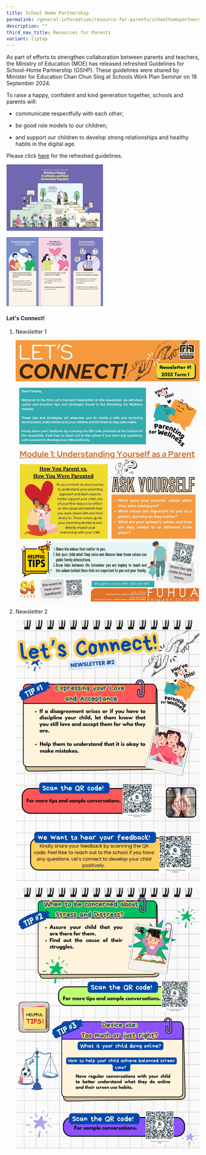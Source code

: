 ```yaml
---
title: School Home Partnership
permalink: /general-information/resource-for-parents/schoolhomepartnership/
description: ""
third_nav_title: Resources for Parents
variant: tiptap
---
```

<p>As part of efforts to strengthen collaboration between parents and teachers,
the Ministry of Education (MOE) has released refreshed Guidelines for School-Home
Partnership (GSHP). These guidelines were shared by Minister for Education
Chan Chun Sing at Schools Work Plan Seminar on 18 September 2024.</p>
<p>To raise a happy, confident and kind generation together, schools and
parents will:</p>
<ul data-tight="true" class="tight">
<li>
<p>communicate respectfully with each other;</p>
</li>
<li>
<p>be good role models to our children;</p>
</li>
<li>
<p>and support our children to develop strong relationships and healthy habits
in the digital age.</p>
</li>
</ul>
<p>Please click <a href="https://www.moe.gov.sg/-/media/files/news/press/2024/annex-a---refreshed-guidelines-for-school-home-partnership.pdf" rel="noopener nofollow" target="_blank">here</a> for
the refreshed guidelines.</p>
<p></p>
<div class="isomer-image-wrapper">
<img style="width: 50%;" height="auto" width="100%" alt="" src="/images/School Administration/Resources for Parents/GSHP_1.jpg">
</div>
<p></p>
<div class="isomer-image-wrapper">
<img style="width: 50%;" height="auto" width="100%" alt="" src="/images/School Administration/Resources for Parents/GSHP_2.jpg">
</div>
<h4>Let's Connect!</h4>
<ol data-tight="true" class="tight">
<li>
<p>Newsletter 1</p>
<p></p>
<div class="isomer-image-wrapper">
<img style="width: 100%" height="auto" width="100%" alt="" src="/images/Resources for parents/Lets connect/PfW_Newsletter__1_2025_T1.jpg">
</div>
<p></p>
</li>
<li>
<p>Newsletter 2</p>
<p></p>
<div class="isomer-image-wrapper">
<img style="width: 100%" height="auto" width="100%" alt="" src="/images/Resources for parents/Lets connect/PfW_Newsletter__2_2025_T2.jpg">
</div>
<p></p>
<div class="isomer-image-wrapper">
<img style="width: 100%" height="auto" width="100%" alt="" src="/images/Resources for parents/Lets connect/PfW_Newsletter__2_2025_T2__1_.jpg">
</div>
</li>
</ol>
<p></p>